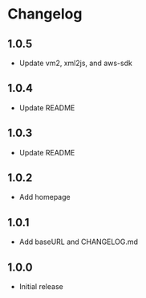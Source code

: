 # Changelog

## 1.0.5
- Update vm2, xml2js, and aws-sdk

## 1.0.4
- Update README

## 1.0.3
- Update README

## 1.0.2
- Add homepage

## 1.0.1
- Add baseURL and CHANGELOG.md

## 1.0.0

- Initial release
